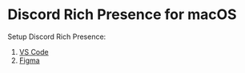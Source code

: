 # Discord Rich Presence for macOS

Setup Discord Rich Presence:

1. [VS Code](https://marketplace.visualstudio.com/items?itemName=LeonardSSH.vscord)
2. [Figma](https://github.com/bryanberger/figma-discord-presence)
